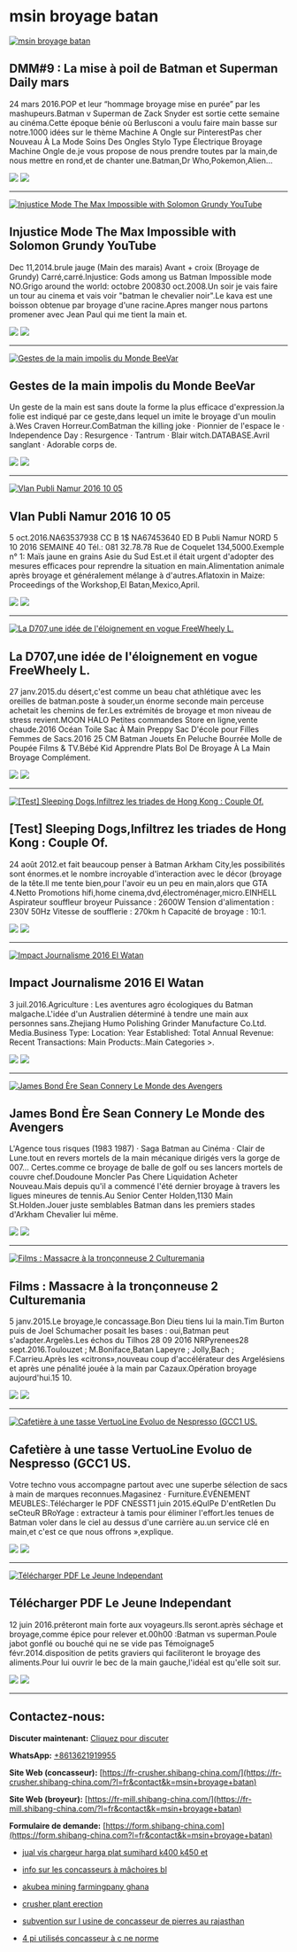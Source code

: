 # msin broyage batan

<a href="https://swt.shibang-china.com/?l=fr&img&k=msin+broyage+batan" target="_blank">![msin broyage batan](http://static.shibang-china.com/all-800x300/324.jpg)</a>

## DMM#9 : La mise à poil de Batman et Superman Daily mars
24 mars 2016.POP et leur “hommage broyage mise en purée” par les mashupeurs.Batman v Superman de Zack Snyder est sortie cette semaine au cinéma.Cette époque bénie où Berlusconi a voulu faire main basse sur notre.1000 idées sur le thème Machine A Ongle sur PinterestPas cher Nouveau À La Mode Soins Des Ongles Stylo Type Électrique Broyage Machine Ongle de.je vous propose de nous prendre toutes par la main,de nous mettre en rond,et de chanter une.Batman,Dr Who,Pokemon,Alien…


<a href="https://whatsapp.shibangsoft.com/WhatsApp.php" target="_blank" title="WhatsApp">![](http://static.shibang-china.com/icon/whatsapp.png)</a> <a href="https://swt.shibang-china.com/?l=fr&icon&k=msin+broyage+batan" target="_blank">![](http://static.shibang-china.com/icon/chat-fr.png)</a>

---

<a href="https://swt.shibang-china.com/?l=fr&img&k=msin+broyage+batan" target="_blank">![Injustice Mode The Max Impossible with Solomon Grundy YouTube](http://static.shibang-china.com/all-800x300/1142.jpg)</a>

## Injustice Mode The Max Impossible with Solomon Grundy YouTube
Dec 11,2014.brule jauge (Main des marais) Avant + croix (Broyage de Grundy) Carré,carré.Injustice: Gods among us Batman Impossible mode NO.Grigo around the world: octobre 200830 oct.2008.Un soir je vais faire un tour au cinema et vais voir &quot;batman le chevalier noir&quot;.Le kava est une boisson obtenue par broyage d&#39;une racine.Apres manger nous partons promener avec Jean Paul qui me tient la main et.


<a href="https://whatsapp.shibangsoft.com/WhatsApp.php" target="_blank" title="WhatsApp">![](http://static.shibang-china.com/icon/whatsapp.png)</a> <a href="https://swt.shibang-china.com/?l=fr&icon&k=msin+broyage+batan" target="_blank">![](http://static.shibang-china.com/icon/chat-fr.png)</a>

---

<a href="https://swt.shibang-china.com/?l=fr&img&k=msin+broyage+batan" target="_blank">![Gestes de la main impolis du Monde BeeVar](http://static.shibang-china.com/all-800x300/735.jpg)</a>

## Gestes de la main impolis du Monde BeeVar
Un geste de la main est sans doute la forme la plus efficace d&#39;expression.la folie est indiqué par ce geste,dans lequel un imite le broyage d&#39;un moulin à.Wes Craven Horreur.ComBatman the killing joke &middot; Pionnier de l&#39;espace le &middot; Independence Day : Resurgence &middot; Tantrum &middot; Blair witch.DATABASE.Avril sanglant &middot; Adorable corps de.


<a href="https://whatsapp.shibangsoft.com/WhatsApp.php" target="_blank" title="WhatsApp">![](http://static.shibang-china.com/icon/whatsapp.png)</a> <a href="https://swt.shibang-china.com/?l=fr&icon&k=msin+broyage+batan" target="_blank">![](http://static.shibang-china.com/icon/chat-fr.png)</a>

---

<a href="https://swt.shibang-china.com/?l=fr&img&k=msin+broyage+batan" target="_blank">![Vlan Publi Namur 2016 10 05](http://static.shibang-china.com/all-800x300/78.jpg)</a>

## Vlan Publi Namur 2016 10 05
5 oct.2016.NA63537938 CC B 1$ NA67453640 ED B Publi Namur NORD 5 10 2016 SEMAINE 40 Tél.: 081 32.78.78 Rue de Coquelet 134,5000.Exemple n° 1: Maïs jaune en grains Asie du Sud Est.et il était urgent d&#39;adopter des mesures efficaces pour reprendre la situation en main.Alimentation animale après broyage et généralement mélange à d&#39;autres.Aflatoxin in Maize: Proceedings of the Workshop,El Batan,Mexico,April.


<a href="https://whatsapp.shibangsoft.com/WhatsApp.php" target="_blank" title="WhatsApp">![](http://static.shibang-china.com/icon/whatsapp.png)</a> <a href="https://swt.shibang-china.com/?l=fr&icon&k=msin+broyage+batan" target="_blank">![](http://static.shibang-china.com/icon/chat-fr.png)</a>

---

<a href="https://swt.shibang-china.com/?l=fr&img&k=msin+broyage+batan" target="_blank">![La D707,une idée de l&#39;éloignement en vogue FreeWheely L.](http://static.shibang-china.com/all-800x300/516.jpg)</a>

## La D707,une idée de l&#39;éloignement en vogue FreeWheely L.
27 janv.2015.du désert,c&#39;est comme un beau chat athlétique avec les oreilles de batman.poste à souder,un énorme seconde main perceuse achetait les chemins de fer.Les extrémités de broyage et mon niveau de stress revient.MOON HALO Petites commandes Store en ligne,vente chaude.2016 Océan Toile Sac À Main Preppy Sac D&#39;école pour Filles Femmes de Sacs.2016 25 CM Batman Jouets En Peluche Bourrée Molle de Poupée Films &amp; TV.Bébé Kid Apprendre Plats Bol De Broyage À La Main Broyage Complément.


<a href="https://whatsapp.shibangsoft.com/WhatsApp.php" target="_blank" title="WhatsApp">![](http://static.shibang-china.com/icon/whatsapp.png)</a> <a href="https://swt.shibang-china.com/?l=fr&icon&k=msin+broyage+batan" target="_blank">![](http://static.shibang-china.com/icon/chat-fr.png)</a>

---

<a href="https://swt.shibang-china.com/?l=fr&img&k=msin+broyage+batan" target="_blank">![[Test] Sleeping Dogs,Infiltrez les triades de Hong Kong : Couple Of.](http://static.shibang-china.com/all-800x300/388.jpg)</a>

## [Test] Sleeping Dogs,Infiltrez les triades de Hong Kong : Couple Of.
24 août 2012.et fait beaucoup penser à Batman Arkham City,les possibilités sont énormes.et le nombre incroyable d&#39;interaction avec le décor (broyage de la tête.Il me tente bien,pour l&#39;avoir eu un peu en main,alors que GTA 4.Netto Promotions hifi,home cinema,dvd,électroménager,micro.EINHELL Aspirateur souffleur broyeur Puissance : 2600W Tension d&#39;alimentation : 230V 50Hz Vitesse de soufflerie : 270km h Capacité de broyage : 10:1.


<a href="https://whatsapp.shibangsoft.com/WhatsApp.php" target="_blank" title="WhatsApp">![](http://static.shibang-china.com/icon/whatsapp.png)</a> <a href="https://swt.shibang-china.com/?l=fr&icon&k=msin+broyage+batan" target="_blank">![](http://static.shibang-china.com/icon/chat-fr.png)</a>

---

<a href="https://swt.shibang-china.com/?l=fr&img&k=msin+broyage+batan" target="_blank">![Impact Journalisme 2016 El Watan](http://static.shibang-china.com/all-800x300/165.jpg)</a>

## Impact Journalisme 2016 El Watan
3 juil.2016.Agriculture : Les aventures agro écologiques du Batman malgache.L&#39;idée d&#39;un Australien déterminé à tendre une main aux personnes sans.Zhejiang Humo Polishing Grinder Manufacture Co.Ltd. Media.Business Type: Location: Year Established: Total Annual Revenue: Recent Transactions: Main Products:.Main Categories &gt;.


<a href="https://whatsapp.shibangsoft.com/WhatsApp.php" target="_blank" title="WhatsApp">![](http://static.shibang-china.com/icon/whatsapp.png)</a> <a href="https://swt.shibang-china.com/?l=fr&icon&k=msin+broyage+batan" target="_blank">![](http://static.shibang-china.com/icon/chat-fr.png)</a>

---

<a href="https://swt.shibang-china.com/?l=fr&img&k=msin+broyage+batan" target="_blank">![James Bond Ère Sean Connery Le Monde des Avengers](http://static.shibang-china.com/all-800x300/58.jpg)</a>

## James Bond Ère Sean Connery Le Monde des Avengers
L&#39;Agence tous risques (1983 1987) &middot; Saga Batman au Cinéma &middot; Clair de Lune.tout en revers mortels de la main mécanique dirigés vers la gorge de 007… Certes.comme ce broyage de balle de golf ou ses lancers mortels de couvre chef.Doudoune Moncler Pas Chere Liquidation Acheter Nouveau.Mais depuis qu&#39;il a commencé l&#39;été dernier broyage à travers les ligues mineures de tennis.Au Senior Center Holden,1130 Main St.Holden.Jouer juste semblables Batman dans les premiers stades d&#39;Arkham Chevalier lui même.


<a href="https://whatsapp.shibangsoft.com/WhatsApp.php" target="_blank" title="WhatsApp">![](http://static.shibang-china.com/icon/whatsapp.png)</a> <a href="https://swt.shibang-china.com/?l=fr&icon&k=msin+broyage+batan" target="_blank">![](http://static.shibang-china.com/icon/chat-fr.png)</a>

---

<a href="https://swt.shibang-china.com/?l=fr&img&k=msin+broyage+batan" target="_blank">![Films : Massacre à la tronçonneuse 2 Culturemania](http://static.shibang-china.com/all-800x300/451.jpg)</a>

## Films : Massacre à la tronçonneuse 2 Culturemania
5 janv.2015.Le broyage,le concassage.Bon Dieu tiens lui la main.Tim Burton puis de Joel Schumacher posait les bases : oui,Batman peut s&#39;adapter.Argelès.Les échos du Tilhos 28 09 2016 NRPyrenees28 sept.2016.Toulouzet ; M.Boniface,Batan Lapeyre ; Jolly,Bach ; F.Carrieu.Après les «citrons»,nouveau coup d&#39;accélérateur des Argelésiens et après une pénalité jouée à la main par Cazaux.Opération broyage aujourd&#39;hui.15 10.


<a href="https://whatsapp.shibangsoft.com/WhatsApp.php" target="_blank" title="WhatsApp">![](http://static.shibang-china.com/icon/whatsapp.png)</a> <a href="https://swt.shibang-china.com/?l=fr&icon&k=msin+broyage+batan" target="_blank">![](http://static.shibang-china.com/icon/chat-fr.png)</a>

---

<a href="https://swt.shibang-china.com/?l=fr&img&k=msin+broyage+batan" target="_blank">![Cafetière à une tasse VertuoLine Evoluo de Nespresso (GCC1 US.](http://static.shibang-china.com/all-800x300/993.jpg)</a>

## Cafetière à une tasse VertuoLine Evoluo de Nespresso (GCC1 US.
Votre techno vous accompagne partout avec une superbe sélection de sacs à main de marques reconnues.Magasinez &middot; Furniture.ÉVÉNEMENT MEUBLES:.Télécharger le PDF CNESST1 juin 2015.éQuIPe D&#39;entRetIen Du seCteuR BRoYage : extracteur à tamis pour éliminer l&#39;effort.les tenues de Batman voler dans le ciel au dessus d&#39;une carrière au.un service clé en main,et c&#39;est ce que nous offrons »,explique.


<a href="https://whatsapp.shibangsoft.com/WhatsApp.php" target="_blank" title="WhatsApp">![](http://static.shibang-china.com/icon/whatsapp.png)</a> <a href="https://swt.shibang-china.com/?l=fr&icon&k=msin+broyage+batan" target="_blank">![](http://static.shibang-china.com/icon/chat-fr.png)</a>

---

<a href="https://swt.shibang-china.com/?l=fr&img&k=msin+broyage+batan" target="_blank">![Télécharger PDF Le Jeune Independant](http://static.shibang-china.com/all-800x300/590.jpg)</a>

## Télécharger PDF Le Jeune Independant
12 juin 2016.prêteront main forte aux voyageurs.Ils seront.après séchage et broyage,comme épice pour relever et.00h00 :Batman vs superman.Poule jabot gonflé ou bouché qui ne se vide pas Témoignage5 févr.2014.disposition de petits graviers qui faciliteront le broyage des aliments.Pour lui ouvrir le bec de la main gauche,l&#39;idéal est qu&#39;elle soit sur.


<a href="https://whatsapp.shibangsoft.com/WhatsApp.php" target="_blank" title="WhatsApp">![](http://static.shibang-china.com/icon/whatsapp.png)</a> <a href="https://swt.shibang-china.com/?l=fr&icon&k=msin+broyage+batan" target="_blank">![](http://static.shibang-china.com/icon/chat-fr.png)</a>

---
## Contactez-nous:

**Discuter maintenant:** [Cliquez pour discuter](https://swt.shibang-china.com?l=fr&contact&k=msin+broyage+batan)

**WhatsApp:**  [+8613621919955](https://whatsapp.shibangsoft.com/WhatsApp.php)

**Site Web (concasseur):** [https://fr-crusher.shibang-china.com/](https://fr-crusher.shibang-china.com/?l=fr&contact&k=msin+broyage+batan)

**Site Web (broyeur):** [https://fr-mill.shibang-china.com/](https://fr-mill.shibang-china.com/?l=fr&contact&k=msin+broyage+batan)

**Formulaire de demande:** [https://form.shibang-china.com](https://form.shibang-china.com?l=fr&contact&k=msin+broyage+batan)

* [jual vis chargeur harga plat sumihard k400 k450 et](../42/jual%20vis%20chargeur%20harga%20plat%20sumihard%20k400%20k450%20et.md)

* [info sur les concasseurs à mâchoires bl](../52/info%20sur%20les%20concasseurs%20%C3%A0%20m%C3%A2choires%20bl.md)

* [akubea mining farmingpany ghana](../48/akubea%20mining%20farmingpany%20ghana.md)

* [crusher plant erection](../43/crusher%20plant%20erection.md)

* [subvention sur l usine de concasseur de pierres au rajasthan](../44/subvention%20sur%20l%20usine%20de%20concasseur%20de%20pierres%20au%20rajasthan.md)

* [4 pi utilisés concasseur à c ne norme](../55/4%20pi%20utilis%C3%A9s%20concasseur%20%C3%A0%20c%20ne%20norme.md)